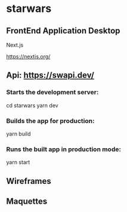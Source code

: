 # starwars

## FrontEnd Application Desktop
Next.js

https://nextjs.org/

## Api: https://swapi.dev/

### Starts the development server:
cd starwars
yarn dev

### Builds the app for production:
 yarn build
 
### Runs the built app in production mode:
yarn start


## Wireframes





## Maquettes





